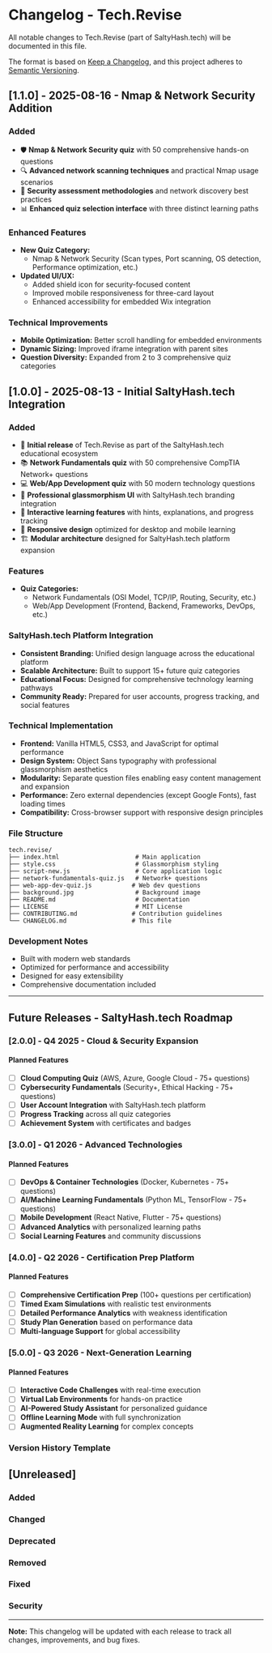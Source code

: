 # Changelog - Tech.Revise

All notable changes to Tech.Revise (part of SaltyHash.tech) will be documented in this file.

The format is based on [Keep a Changelog](https://keepachangelog.com/en/1.0.0/),
and this project adheres to [Semantic Versioning](https://semver.org/spec/v2.0.0.html).

## [1.1.0] - 2025-08-16 - Nmap & Network Security Addition

### Added
- 🛡️ **Nmap & Network Security quiz** with 50 comprehensive hands-on questions
- 🔍 **Advanced network scanning techniques** and practical Nmap usage scenarios
- 🎯 **Security assessment methodologies** and network discovery best practices
- 📊 **Enhanced quiz selection interface** with three distinct learning paths

### Enhanced Features
- **New Quiz Category:**
  - Nmap & Network Security (Scan types, Port scanning, OS detection, Performance optimization, etc.)
- **Updated UI/UX:**
  - Added shield icon for security-focused content
  - Improved mobile responsiveness for three-card layout
  - Enhanced accessibility for embedded Wix integration

### Technical Improvements
- **Mobile Optimization:** Better scroll handling for embedded environments
- **Dynamic Sizing:** Improved iframe integration with parent sites
- **Question Diversity:** Expanded from 2 to 3 comprehensive quiz categories

## [1.0.0] - 2025-08-13 - Initial SaltyHash.tech Integration

### Added
- 🎉 **Initial release** of Tech.Revise as part of the SaltyHash.tech educational ecosystem
- 📚 **Network Fundamentals quiz** with 50 comprehensive CompTIA Network+ questions
- 💻 **Web/App Development quiz** with 50 modern technology questions
- 🎨 **Professional glassmorphism UI** with SaltyHash.tech branding integration
- 🔄 **Interactive learning features** with hints, explanations, and progress tracking
- 📱 **Responsive design** optimized for desktop and mobile learning
- 🏗️ **Modular architecture** designed for SaltyHash.tech platform expansion

### Features
- **Quiz Categories:**
  - Network Fundamentals (OSI Model, TCP/IP, Routing, Security, etc.)
  - Web/App Development (Frontend, Backend, Frameworks, DevOps, etc.)

### SaltyHash.tech Platform Integration
- **Consistent Branding:** Unified design language across the educational platform
- **Scalable Architecture:** Built to support 15+ future quiz categories
- **Educational Focus:** Designed for comprehensive technology learning pathways
- **Community Ready:** Prepared for user accounts, progress tracking, and social features

### Technical Implementation
- **Frontend:** Vanilla HTML5, CSS3, and JavaScript for optimal performance
- **Design System:** Object Sans typography with professional glassmorphism aesthetics
- **Modularity:** Separate question files enabling easy content management and expansion
- **Performance:** Zero external dependencies (except Google Fonts), fast loading times
- **Compatibility:** Cross-browser support with responsive design principles

### File Structure
```
tech.revise/
├── index.html                     # Main application
├── style.css                      # Glassmorphism styling
├── script-new.js                  # Core application logic
├── network-fundamentals-quiz.js   # Network+ questions
├── web-app-dev-quiz.js           # Web dev questions
├── background.jpg                 # Background image
├── README.md                      # Documentation
├── LICENSE                        # MIT License
├── CONTRIBUTING.md               # Contribution guidelines
└── CHANGELOG.md                  # This file
```

### Development Notes
- Built with modern web standards
- Optimized for performance and accessibility
- Designed for easy extensibility
- Comprehensive documentation included

---

## Future Releases - SaltyHash.tech Roadmap

### [2.0.0] - Q4 2025 - Cloud & Security Expansion
#### Planned Features
- [ ] **Cloud Computing Quiz** (AWS, Azure, Google Cloud - 75+ questions)
- [ ] **Cybersecurity Fundamentals** (Security+, Ethical Hacking - 75+ questions)
- [ ] **User Account Integration** with SaltyHash.tech platform
- [ ] **Progress Tracking** across all quiz categories
- [ ] **Achievement System** with certificates and badges

### [3.0.0] - Q1 2026 - Advanced Technologies
#### Planned Features
- [ ] **DevOps & Container Technologies** (Docker, Kubernetes - 75+ questions)
- [ ] **AI/Machine Learning Fundamentals** (Python ML, TensorFlow - 75+ questions)
- [ ] **Mobile Development** (React Native, Flutter - 75+ questions)
- [ ] **Advanced Analytics** with personalized learning paths
- [ ] **Social Learning Features** and community discussions

### [4.0.0] - Q2 2026 - Certification Prep Platform
#### Planned Features
- [ ] **Comprehensive Certification Prep** (100+ questions per certification)
- [ ] **Timed Exam Simulations** with realistic test environments
- [ ] **Detailed Performance Analytics** with weakness identification
- [ ] **Study Plan Generation** based on performance data
- [ ] **Multi-language Support** for global accessibility

### [5.0.0] - Q3 2026 - Next-Generation Learning
#### Planned Features
- [ ] **Interactive Code Challenges** with real-time execution
- [ ] **Virtual Lab Environments** for hands-on practice
- [ ] **AI-Powered Study Assistant** for personalized guidance
- [ ] **Offline Learning Mode** with full synchronization
- [ ] **Augmented Reality Learning** for complex concepts

### Version History Template

## [Unreleased]
### Added
### Changed
### Deprecated
### Removed
### Fixed
### Security

---

**Note:** This changelog will be updated with each release to track all changes, improvements, and bug fixes.
